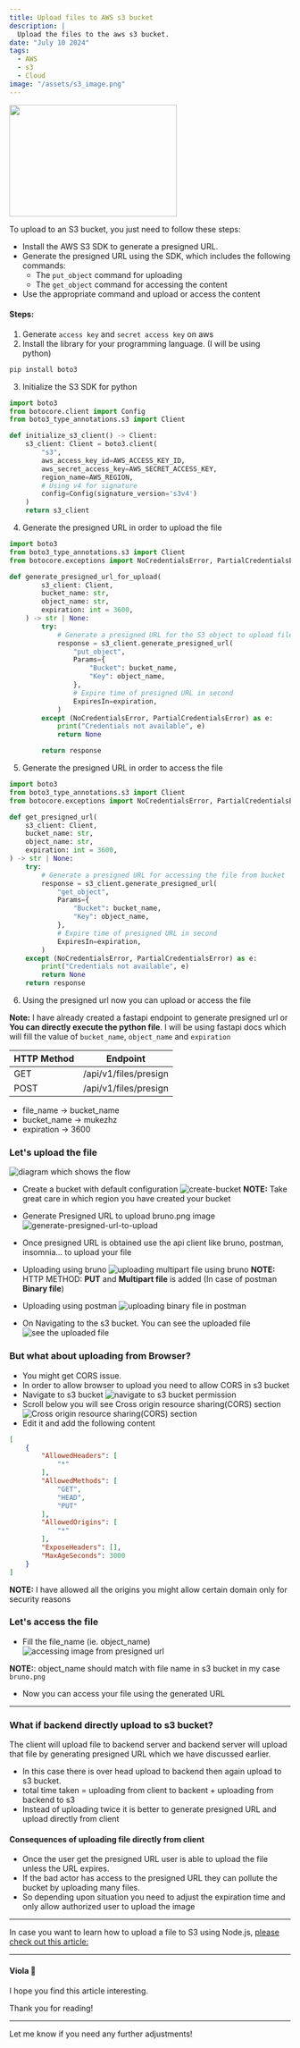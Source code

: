 ```yaml
---
title: Upload files to AWS s3 bucket
description: |
  Upload the files to the aws s3 bucket.
date: "July 10 2024"
tags:
  - AWS
  - s3
  - Cloud
image: "/assets/s3_image.png"
---
```

<img src="/assets/s3_image.png" width="300" height="200"/>


To upload to an S3 bucket, you just need to follow these steps:
- Install the AWS S3 SDK to generate a presigned URL.
- Generate the presigned URL using the SDK, which includes the following commands:
  - The `put_object` command for uploading
  - The `get_object` command for accessing the content
- Use the appropriate command and upload or access the content


#### Steps:

1. Generate `access key` and `secret access key` on aws
2. Install the library for your programming language. (I will be using python)
```bash
pip install boto3
```
3. Initialize the S3 SDK for python
```python
import boto3
from botocore.client import Config 
from boto3_type_annotations.s3 import Client

def initialize_s3_client() -> Client:
    s3_client: Client = boto3.client(
        "s3",
        aws_access_key_id=AWS_ACCESS_KEY_ID,
        aws_secret_access_key=AWS_SECRET_ACCESS_KEY,
        region_name=AWS_REGION,
        # Using v4 for signature
        config=Config(signature_version='s3v4')
    )
    return s3_client
```
4. Generate the presigned URL in order to upload the file
```python
import boto3
from boto3_type_annotations.s3 import Client
from botocore.exceptions import NoCredentialsError, PartialCredentialsError

def generate_presigned_url_for_upload(
        s3_client: Client,
        bucket_name: str,
        object_name: str,
        expiration: int = 3600,
    ) -> str | None:
        try:
            # Generate a presigned URL for the S3 object to upload file
            response = s3_client.generate_presigned_url(
                "put_object",
                Params={
                    "Bucket": bucket_name,
                    "Key": object_name,
                },
                # Expire time of presigned URL in second
                ExpiresIn=expiration,
            )
        except (NoCredentialsError, PartialCredentialsError) as e:
            print("Credentials not available", e)
            return None

        return response
```
5. Generate the presigned URL in order to access the file
```python
import boto3
from boto3_type_annotations.s3 import Client
from botocore.exceptions import NoCredentialsError, PartialCredentialsError

def get_presigned_url(
    s3_client: Client,
    bucket_name: str,
    object_name: str,
    expiration: int = 3600,
) -> str | None:
    try:
        # Generate a presigned URL for accessing the file from bucket
        response = s3_client.generate_presigned_url(
            "get_object",
            Params={
                "Bucket": bucket_name,
                "Key": object_name,
            },
            # Expire time of presigned URL in second
            ExpiresIn=expiration,
        )
    except (NoCredentialsError, PartialCredentialsError) as e:
        print("Credentials not available", e)
        return None
    return response

```
6. Using the presigned url now you can upload or access the file

**Note:** I have already created a fastapi endpoint to generate presigned url or **You can directly execute the python file**.
I will be using fastapi docs which will fill the value of `bucket_name`, `object_name` and `expiration`

| HTTP Method | Endpoint              |
| ----------- | --------------------- |
| GET         | /api/v1/files/presign |
| POST        | /api/v1/files/presign |

- file_name -> bucket_name
- bucket_name -> mukezhz
- expiration -> 3600

### Let's upload the file
![diagram which shows the flow](/assets/aws/s3/architecture-file-upload.png)

- Create a bucket with default configuration
![create-bucket](/assets/aws/s3/create-bucket.png)
**NOTE:** Take great care in which region you have created your bucket

- Generate Presigned URL to upload bruno.png image
![generate-presigned-url-to-upload](/assets/aws/s3/generate-presigned-url-to-upload.png)

- Once presigned URL is obtained use the api client like bruno, postman, insomnia... to upload your file
- Uploading using bruno
![uploading multipart file using bruno](/assets/aws/s3/upload-using-bruno.png)
**NOTE:** HTTP METHOD: **PUT** and **Multipart file** is added (In case of postman **Binary file**)

- Uploading using postman
![uploading binary file in postman](/assets/aws/s3/upload-using-postman.png)

- On Navigating to the s3 bucket. You can see the uploaded file
![see the uploaded file](/assets/aws/s3/mukezhz-bucket.png)

### But what about uploading from Browser?
- You might get CORS issue.
- In order to allow browser to upload you need to allow CORS in s3 bucket
- Navigate to s3 bucket
![navigate to s3 bucket permission](/assets/aws/s3/s3-permission.png)
- Scroll below you will see Cross origin resource sharing(CORS) section
![Cross origin resource sharing(CORS) section](/assets/aws/s3/s3-cors.png)
- Edit it and add the following content
```json
[
    {
        "AllowedHeaders": [
            "*"
        ],
        "AllowedMethods": [
            "GET",
            "HEAD",
            "PUT"
        ],
        "AllowedOrigins": [
            "*"
        ],
        "ExposeHeaders": [],
        "MaxAgeSeconds": 3000
    }
]
```

**NOTE:** I have allowed all the origins you might allow certain domain only for security reasons

### Let's access the file
- Fill the file_name (ie. object_name) 
![accessing image from presigned url](/assets/aws/s3/generate-presigned-url-to-get.png)

**NOTE:**: object_name should match with file name in s3 bucket in my case `bruno.png`
- Now you can access your file using the generated URL

--- 

### What if backend directly upload to s3 bucket?

The client will upload file to backend server and backend server will upload that file by generating presigned URL which we have discussed earlier.

- In this case there is over head upload to backend then again upload to s3 bucket.
- total time taken = uploading from client to backent + uploading from backend to s3
- Instead of uploading twice it is better to generate presigned URL and upload directly from client

#### Consequences of uploading file directly from client

- Once the user get the presigned URL user is able to upload the file unless the URL expires.
- If the bad actor has access to the presigned URL they can pollute the bucket by uploading many files.
- So depending upon situation you need to adjust the expiration time and only allow authorized user to upload the image

---

In case you want to learn how to upload a file to S3 using Node.js, <a href="https://www.adarsha.dev/blog/aws-s3-nestjs" target="_blank"> please check out this article:</a>

--- 

#### Viola 🎉

I hope you find this article interesting.

Thank you for reading!

---
Let me know if you need any further adjustments!
